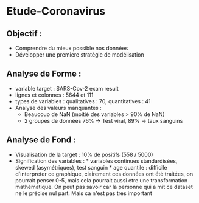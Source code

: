 # Etude-Coronavirus

## Objectif :

* Comprendre du mieux possible nos données
* Développer une premiere stratégie de modélisation 

## Analyse de Forme :

* variable target : SARS-Cov-2 exam result
* lignes et colonnes : 5644 et 111
* types de variables : qualitatives : 70, quantitatives : 41
* Analyse des valeurs manquantes :
  * Beaucoup de NaN (moitié des variables > 90% de NaN)
  * 2 groupes de données 76% -> Test viral, 89% -> taux sanguins 

## Analyse de Fond :

* Visualisation de la target : 10% de positifs (558 / 5000)
* Signification des variables : * variables continues standardisées, skewed (asymétriques), test sanguin * age quantile : difficile d'interpreter ce graphique, clairement ces données ont été traitées, on pourrait penser 0-5, mais cela pourrait aussi etre une transformation mathématique. On peut pas savoir car la personne qui a mit ce dataset ne le précise nul part. Mais ca n'est pas tres important
